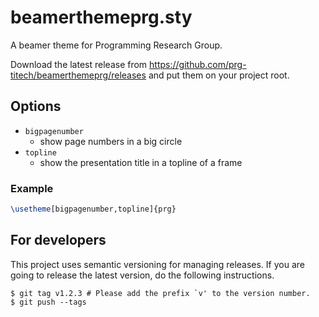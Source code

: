 # beamerthemeprg.sty

A beamer theme for Programming Research Group.

Download the latest release from https://github.com/prg-titech/beamerthemeprg/releases and put them on your project root.

## Options

- `bigpagenumber`
  - show page numbers in a big circle
- `topline`
  - show the presentation title in a topline of a frame


### Example

```tex
\usetheme[bigpagenumber,topline]{prg}
```

## For developers

This project uses semantic versioning for managing releases.
If you are going to release the latest version, do the following instructions.

```shell
$ git tag v1.2.3 # Please add the prefix `v' to the version number.
$ git push --tags
```
